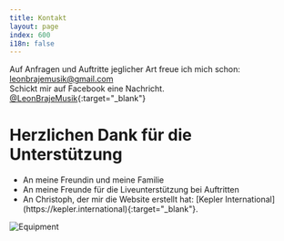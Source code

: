 ```yaml
---
title: Kontakt
layout: page
index: 600
i18n: false
---
```


Auf Anfragen und Auftritte jeglicher Art freue ich mich schon: <leonbrajemusik@gmail.com>  
Schickt mir auf Facebook eine Nachricht. [@LeonBrajeMusik](https://www.facebook.com/LeonBrajeMusik/){:target="_blank"}  


<h1>Herzlichen Dank für die Unterstützung</h1>

<ul>
<li>An meine Freundin und meine Familie 
<li>An meine Freunde für die Liveunterstützung bei Auftritten
<li>An Christoph, der mir die Website erstellt hat: [Kepler International](https://kepler.international){:target="_blank"}.
</ul>



<img alt="Equipment" src="{{ site.baseurl }}/img/Equipment.png" />

